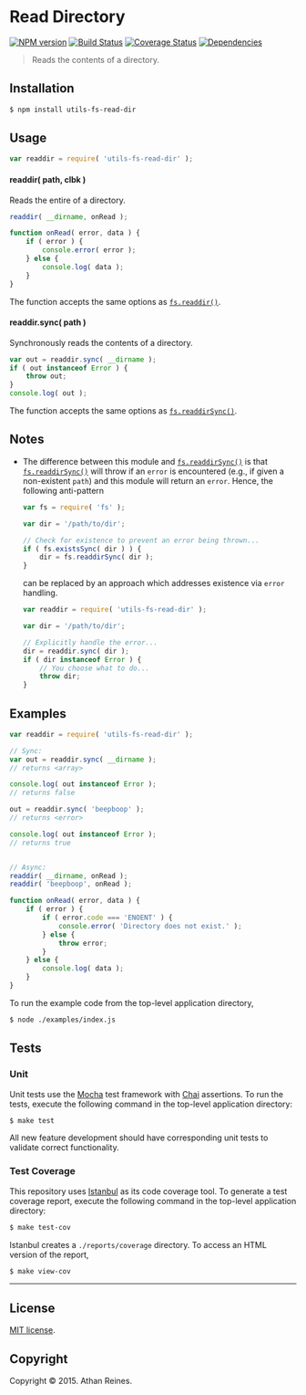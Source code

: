 Read Directory
===
[![NPM version][npm-image]][npm-url] [![Build Status][travis-image]][travis-url] [![Coverage Status][codecov-image]][codecov-url] [![Dependencies][dependencies-image]][dependencies-url]

> Reads the contents of a directory.


## Installation

``` bash
$ npm install utils-fs-read-dir
```


## Usage

``` javascript
var readdir = require( 'utils-fs-read-dir' );
```

#### readdir( path, clbk )

Reads the entire of a directory.

``` javascript
readdir( __dirname, onRead );

function onRead( error, data ) {
	if ( error ) {
		console.error( error );
	} else {
		console.log( data );
	}
}
```

The function accepts the same options as [`fs.readdir()`](https://nodejs.org/api/fs.html#fs_fs_readdir_path_callback).


#### readdir.sync( path )

Synchronously reads the contents of a directory.

``` javascript
var out = readdir.sync( __dirname );
if ( out instanceof Error ) {
	throw out;
}
console.log( out );
```

The function accepts the same options as [`fs.readdirSync()`](https://nodejs.org/api/fs.html#fs_fs_readdirsync_path).


## Notes

*	The difference between this module and [`fs.readdirSync()`](https://nodejs.org/api/fs.html#fs_fs_readdirsync_path) is that [`fs.readdirSync()`](https://nodejs.org/api/fs.html#fs_fs_readdirsync_path) will throw if an `error` is encountered (e.g., if given a non-existent `path`) and this module will return an `error`. Hence, the following anti-pattern

	``` javascript
	var fs = require( 'fs' );

	var dir = '/path/to/dir';

	// Check for existence to prevent an error being thrown...
	if ( fs.existsSync( dir ) ) {
		dir = fs.readdirSync( dir );
	}
	```

	can be replaced by an approach which addresses existence via `error` handling.

	``` javascript
	var readdir = require( 'utils-fs-read-dir' );

	var dir = '/path/to/dir';

	// Explicitly handle the error...
	dir = readdir.sync( dir );
	if ( dir instanceof Error ) {
		// You choose what to do...
		throw dir;
	}
	```


## Examples

``` javascript
var readdir = require( 'utils-fs-read-dir' );

// Sync:
var out = readdir.sync( __dirname );
// returns <array>

console.log( out instanceof Error );
// returns false

out = readdir.sync( 'beepboop' );
// returns <error>

console.log( out instanceof Error );
// returns true


// Async:
readdir( __dirname, onRead );
readdir( 'beepboop', onRead );

function onRead( error, data ) {
	if ( error ) {
		if ( error.code === 'ENOENT' ) {
			console.error( 'Directory does not exist.' );
		} else {
			throw error;
		}
	} else {
		console.log( data );
	}
}
```

To run the example code from the top-level application directory,

``` bash
$ node ./examples/index.js
```


## Tests

### Unit

Unit tests use the [Mocha](http://mochajs.org/) test framework with [Chai](http://chaijs.com) assertions. To run the tests, execute the following command in the top-level application directory:

``` bash
$ make test
```

All new feature development should have corresponding unit tests to validate correct functionality.


### Test Coverage

This repository uses [Istanbul](https://github.com/gotwarlost/istanbul) as its code coverage tool. To generate a test coverage report, execute the following command in the top-level application directory:

``` bash
$ make test-cov
```

Istanbul creates a `./reports/coverage` directory. To access an HTML version of the report,

``` bash
$ make view-cov
```


---
## License

[MIT license](http://opensource.org/licenses/MIT).


## Copyright

Copyright &copy; 2015. Athan Reines.


[npm-image]: http://img.shields.io/npm/v/utils-fs-read-dir.svg
[npm-url]: https://npmjs.org/package/utils-fs-read-dir

[travis-image]: http://img.shields.io/travis/kgryte/utils-fs-read-dir/master.svg
[travis-url]: https://travis-ci.org/kgryte/utils-fs-read-dir

[codecov-image]: https://img.shields.io/codecov/c/github/kgryte/utils-fs-read-dir/master.svg
[codecov-url]: https://codecov.io/github/kgryte/utils-fs-read-dir?branch=master

[dependencies-image]: http://img.shields.io/david/kgryte/utils-fs-read-dir.svg
[dependencies-url]: https://david-dm.org/kgryte/utils-fs-read-dir

[dev-dependencies-image]: http://img.shields.io/david/dev/kgryte/utils-fs-read-dir.svg
[dev-dependencies-url]: https://david-dm.org/dev/kgryte/utils-fs-read-dir

[github-issues-image]: http://img.shields.io/github/issues/kgryte/utils-fs-read-dir.svg
[github-issues-url]: https://github.com/kgryte/utils-fs-read-dir/issues
